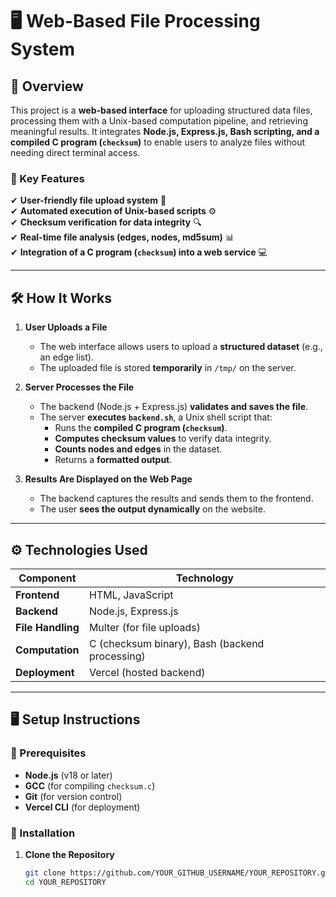 # 🖥️ Web-Based File Processing System

## 📌 Overview
This project is a **web-based interface** for uploading structured data files, processing them with a Unix-based computation pipeline, and retrieving meaningful results. It integrates **Node.js, Express.js, Bash scripting, and a compiled C program (`checksum`)** to enable users to analyze files without needing direct terminal access.

### **🚀 Key Features**
✔ **User-friendly file upload system** 📂  
✔ **Automated execution of Unix-based scripts** ⚙️  
✔ **Checksum verification for data integrity** 🔍  
✔ **Real-time file analysis (edges, nodes, md5sum)** 📊  
✔ **Integration of a C program (`checksum`) into a web service** 💻  

---

## **🛠️ How It Works**
1. **User Uploads a File**  
   - The web interface allows users to upload a **structured dataset** (e.g., an edge list).
   - The uploaded file is stored **temporarily** in `/tmp/` on the server.

2. **Server Processes the File**  
   - The backend (Node.js + Express.js) **validates and saves the file**.
   - The server **executes `backend.sh`**, a Unix shell script that:
     - Runs the **compiled C program (`checksum`)**.
     - **Computes checksum values** to verify data integrity.
     - **Counts nodes and edges** in the dataset.
     - Returns a **formatted output**.

3. **Results Are Displayed on the Web Page**  
   - The backend captures the results and sends them to the frontend.
   - The user **sees the output dynamically** on the website.

---

## **⚙️ Technologies Used**
| **Component** | **Technology** |
|--------------|--------------|
| **Frontend** | HTML, JavaScript |
| **Backend**  | Node.js, Express.js |
| **File Handling** | Multer (for file uploads) |
| **Computation** | C (checksum binary), Bash (backend processing) |
| **Deployment** | Vercel (hosted backend) |

---

## **🖥️ Setup Instructions**

### **🔹 Prerequisites**
- **Node.js** (v18 or later)
- **GCC** (for compiling `checksum.c`)
- **Git** (for version control)
- **Vercel CLI** (for deployment)

### **🔹 Installation**
1. **Clone the Repository**
   ```bash
   git clone https://github.com/YOUR_GITHUB_USERNAME/YOUR_REPOSITORY.git
   cd YOUR_REPOSITORY
